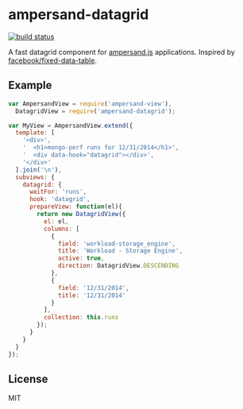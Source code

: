 # ampersand-datagrid

[![build status](https://secure.travis-ci.org/imlucas/ampersand-datagrid.png)](http://travis-ci.org/imlucas/ampersand-datagrid)

A fast datagrid component for [ampersand.js][amp] applications.  Inspired by
[facebook/fixed-data-table][fdt].

## Example

```javascript
var AmpersandView = require('ampersand-view'),
  DatagridView = require('ampersand-datagrid');

var MyView = AmpersandView.extend({
  template: [
    '<div>',
    '  <h1>mongo-perf runs for 12/31/2014</h1>',
    '  <div data-hook="datagrid"></div>',
    '</div>'
  ].join('\n'),
  subviews: {
    datagrid: {
      waitFor: 'runs',
      hook: 'datagrid',
      prepareView: function(el){
        return new DatagridView({
          el: el,
          columns: [
            {
              field: 'workload-storage_engine',
              title: 'Workload - Storage Engine',
              active: true,
              direction: DatagridView.DESCENDING
            },
            {
              field: '12/31/2014',
              title: '12/31/2014'
            }
          ],
          collection: this.runs
        });
      }
    }
  }
});

```

## License

MIT

[amp]: http://ampersandjs.com/
[fdt]: http://facebook.github.io/fixed-data-table/
